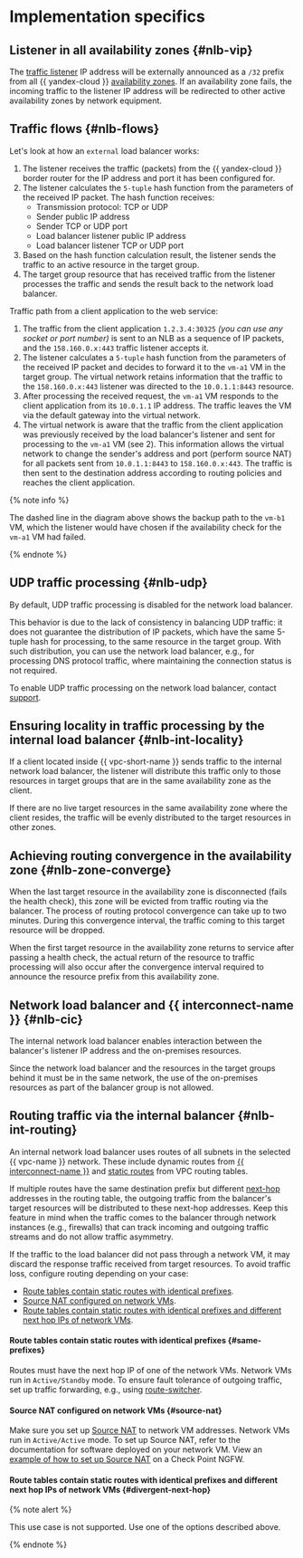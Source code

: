 # Implementation specifics

## Listener in all availability zones {#nlb-vip}

The [traffic listener](listener.md) IP address will be externally announced as a `/32` prefix from all {{ yandex-cloud }} [availability zones](../../overview/concepts/geo-scope.md). If an availability zone fails, the incoming traffic to the listener IP address will be redirected to other active availability zones by network equipment.

## Traffic flows {#nlb-flows}

Let's look at how an `external` load balancer works:

1. The listener receives the traffic (packets) from the {{ yandex-cloud }} border router for the IP address and port it has been configured for.
2. The listener calculates the `5-tuple` hash function from the parameters of the received IP packet. The hash function receives:
   * Transmission protocol: TCP or UDP
   * Sender public IP address
   * Sender TCP or UDP port
   * Load balancer listener public IP address
   * Load balancer listener TCP or UDP port
3. Based on the hash function calculation result, the listener sends the traffic to an active resource in the target group.
4. The target group resource that has received traffic from the listener processes the traffic and sends the result back to the network load balancer.

Traffic path from a client application to the web service:

1. The traffic from the client application `1.2.3.4:30325` *(you can use any socket or port number)* is sent to an NLB as a sequence of IP packets, and the `158.160.0.x:443` traffic listener accepts it.
1. The listener calculates a `5-tuple` hash function from the parameters of the received IP packet and decides to forward it to the `vm-a1` VM in the target group. The virtual network retains information that the traffic to the `158.160.0.x:443` listener was directed to the `10.0.1.1:8443` resource.
1. After processing the received request, the `vm-a1` VM responds to the client application from its `10.0.1.1` IP address. The traffic leaves the VM via the default gateway into the virtual network.
1. The virtual network is aware that the traffic from the client application was previously received by the load balancer's listener and sent for processing to the `vm-a1` VM (see 2). This information allows the virtual network to change the sender's address and port (perform source NAT) for all packets sent from `10.0.1.1:8443` to `158.160.0.x:443`. The traffic is then sent to the destination address according to routing policies and reaches the client application.

{% note info %}

The dashed line in the diagram above shows the backup path to the `vm-b1` VM, which the listener would have chosen if the availability check for the `vm-a1` VM had failed.

{% endnote %}

## UDP traffic processing {#nlb-udp}

By default, UDP traffic processing is disabled for the network load balancer.

This behavior is due to the lack of consistency in balancing UDP traffic: it does not guarantee the distribution of IP packets, which have the same 5-tuple hash for processing, to the same resource in the target group. With such distribution, you can use the network load balancer, e.g., for processing DNS protocol traffic, where maintaining the connection status is not required.

To enable UDP traffic processing on the network load balancer, contact [support](../../support/overview.md).

## Ensuring locality in traffic processing by the internal load balancer {#nlb-int-locality}

If a client located inside {{ vpc-short-name }} sends traffic to the internal network load balancer, the listener will distribute this traffic only to those resources in target groups that are in the same availability zone as the client.

If there are no live target resources in the same availability zone where the client resides, the traffic will be evenly distributed to the target resources in other zones.

## Achieving routing convergence in the availability zone {#nlb-zone-converge}

When the last target resource in the availability zone is disconnected (fails the health check), this zone will be evicted from traffic routing via the balancer. The process of routing protocol convergence can take up to two minutes. During this convergence interval, the traffic coming to this target resource will be dropped.

When the first target resource in the availability zone returns to service after passing a health check, the actual return of the resource to traffic processing will also occur after the convergence interval required to announce the resource prefix from this availability zone.

## Network load balancer and {{ interconnect-name }} {#nlb-cic}

The internal network load balancer enables interaction between the balancer's listener IP address and the on-premises resources.

Since the network load balancer and the resources in the target groups behind it must be in the same network, the use of the on-premises resources as part of the balancer group is not allowed.

## Routing traffic via the internal balancer {#nlb-int-routing}

An internal network load balancer uses routes of all subnets in the selected {{ vpc-name }} network. These include dynamic routes from [{{ interconnect-name }}](../../interconnect/) and [static routes](../../vpc/concepts/static-routes.md) from VPC routing tables.

If multiple routes have the same destination prefix but different [next-hop](https://en.wikipedia.org/wiki/Hop_(networking)#Next_hop) addresses in the routing table, the outgoing traffic from the balancer's target resources will be distributed to these next-hop addresses. Keep this feature in mind when the traffic comes to the balancer through network instances (e.g., firewalls) that can track incoming and outgoing traffic streams and do not allow traffic asymmetry.

If the traffic to the load balancer did not pass through a network VM, it may discard the response traffic received from target resources. To avoid traffic loss, configure routing depending on your case:

* [Route tables contain static routes with identical prefixes](#same-prefixes).
* [Source NAT configured on network VMs](#source-nat).
* [Route tables contain static routes with identical prefixes and different next hop IPs of network VMs](#divergent-next-hop).

#### Route tables contain static routes with identical prefixes {#same-prefixes}

Routes must have the next hop IP of one of the network VMs. Network VMs run in `Active/Standby` mode. To ensure fault tolerance of outgoing traffic, set up traffic forwarding, e.g., using [route-switcher](https://github.com/yandex-cloud-examples/yc-route-switcher/tree/main).

#### Source NAT configured on network VMs {#source-nat}

Make sure you set up [Source NAT](https://en.wikipedia.org/wiki/Network_address_translation#SNAT) to network VM addresses. Network VMs run in `Active/Active` mode. To set up Source NAT, refer to the documentation for software deployed on your network VM. View an [example of how to set up Source NAT](../../tutorials/routing/high-accessible-dmz.md#setup-static-nat) on a Check Point NGFW.

#### Route tables contain static routes with identical prefixes and different next hop IPs of network VMs {#divergent-next-hop}

{% note alert %}

This use case is not supported. Use one of the options described above.

{% endnote %}
